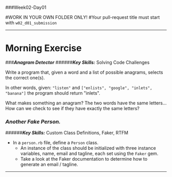 ###Week02-Day01

#WORK IN YOUR OWN FOLDER ONLY!
#Your pull-request title must start with `w02_d01_submission`

---

# Morning Exercise

###***Anagram Detector***
######***Key Skills:*** Solving Code Challenges

Write a program that, given a word and a list of possible anagrams, selects the correct one(s).

In other words, given: `"listen"` and `["enlists", "google", "inlets", "banana"]` the program should return "inlets".


What makes something an anagram? The two words have the same letters...
How can we check to see if they have exactly the same letters?



### ***Another Fake Person.***
######***Key Skills:*** Custom Class Definitions, Faker, RTFM

* In a `person.rb` file, define a `Person` class.  
	* An instance of the class should be initialized with three instance variables, name, email and tagline, each set using the `Faker` gem.  
	* Take a look at the Faker documentation to determine how to generate an email / tagline. 
	
___
